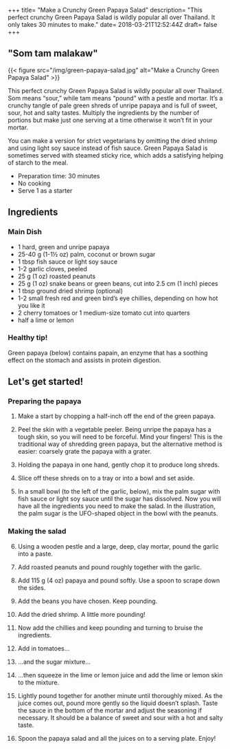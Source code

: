 +++
title= "Make a Crunchy Green Papaya Salad"
description= "This perfect crunchy Green Papaya Salad is wildly popular all over Thailand. It only takes 30 minutes to make."
date= 2018-03-21T12:52:44Z
draft= false
+++

## "Som tam malakaw"

{{< figure src="/img/green-papaya-salad.jpg" alt="Make a Crunchy Green Papaya Salad" >}}

This perfect crunchy Green Papaya Salad is wildly popular all over Thailand. Som means “sour,” while tam means “pound” with a pestle and mortar. It’s a crunchy tangle of pale green shreds of unripe papaya and is full of sweet, sour, hot and salty tastes. Multiply the ingredients by the number of portions but make just one serving at a time otherwise it won’t fit in your mortar.

You can make a version for strict vegetarians by omitting the dried shrimp and using light soy sauce instead of fish sauce. Green Papaya Salad is sometimes served with steamed sticky rice, which adds a satisfying helping of starch to the meal.

- Preparation time: 30 minutes
- No cooking
- Serve 1 as a starter

## Ingredients

### Main Dish

- 1 hard, green and unripe papaya
- 25-40 g (1-1½ oz) palm, coconut or brown sugar
- 1 tbsp fish sauce or light soy sauce
- 1-2 garlic cloves, peeled
- 25 g (1 oz) roasted peanuts
- 25 g (1 oz) snake beans or green beans, cut into 2.5 cm (1 inch) pieces
- 1 tbsp ground dried shrimp (optional)
- 1-2 small fresh red and green bird’s eye chillies, depending on how hot you like it
- 2 cherry tomatoes or 1 medium-size tomato cut into quarters
- half a lime or lemon

### Healthy tip!
Green papaya (below) contains papain, an enzyme that has a soothing effect on the stomach and assists in protein digestion.

## Let's get started!

### Preparing the papaya

1. Make a start by chopping a half-inch off the end of the green papaya.

2. Peel the skin with a vegetable peeler. Being unripe the papaya has a tough skin, so you will need to be forceful. Mind your fingers! This is the traditional way of shredding green papaya, but the alternative method is easier: coarsely grate the papaya with a grater.

3. Holding the papaya in one hand, gently chop it to produce long shreds.

4. Slice off these shreds on to a tray or into a bowl and set aside.

5. In a small bowl (to the left of the garlic, below), mix the palm sugar with fish sauce or light soy sauce until the sugar has dissolved. Now you will have all the ingredients you need to make the salad. In the illustration, the palm sugar is the UFO-shaped object in the bowl with the peanuts.

### Making the salad

6. Using a wooden pestle and a large, deep, clay mortar, pound the garlic into a paste.

7. Add roasted peanuts and pound roughly together with the garlic.

8. Add 115 g (4 oz) papaya and pound softly. Use a spoon to scrape down the sides.

9. Add the beans you have chosen. Keep pounding.

10. Add the dried shrimp. A little more pounding!

11. Now add the chillies and keep pounding and turning to bruise the ingredients.

12. Add in tomatoes…

13. …and the sugar mixture…

14. …then squeeze in the lime or lemon juice and add the lime or lemon skin to the mixture.

15. Lightly pound together for another minute until thoroughly mixed. As the juice comes out, pound more gently so the liquid doesn’t splash. Taste the sauce in the bottom of the mortar and adjust the seasoning if necessary. It should be a balance of sweet and sour with a hot and salty taste.

16. Spoon the papaya salad and all the juices on to a serving plate. Enjoy!
